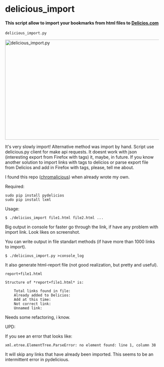delicious_import
================

#### This script allow to import your bookmarks from html files to [Delicios.com](https://delicious.com)

    delicious_import.py

<a href="https://www.flickr.com/photos/dmgl/14005344475" title="delicious_import.py by Dmitry Milovidov, on Flickr"><img src="https://farm3.staticflickr.com/2933/14005344475_a7fd527890_o.png" width="762" height="327" alt="delicious_import.py"></a>

It's very slowly import! Alternative method was import by hand. Script use delicious.py client for make api requests. It doesnt work with json (interesting export from Firefox with tags) it, maybe, in future. If you know another solution to import links with tags to delicios or parse export file from Delicios and add in Firefox with tags, please, tell me about.

I found this repo ([chromalicious](https://github.com/mpenkov/chromalicious)) when already wrote my own.

Required:

    sudo pip install pydelicios
    sudo pip install lxml

Usage:

    $ ./delicios_import file1.html file2.html ...

Big output in console for faster go through the link, if have any problem with import link. Look likes on screenshot.

You can write output in file standart methods (if have more than 1000 links to import).

    $ ./delicious_import.py >console_log

It also generate html-report file (not good realization, but pretty and useful).

    report+file1.html

    Structure of *report+file1.html* is:
    
        Total links found in file:
        Already added to Delicios:
        Add at this time:
        Not correct link:
        Unnamed link:

Needs some refactoring, i know.

UPD:

If you see an error that looks like:

    xml.etree.ElementTree.ParseError: no element found: line 1, column 38

It will skip any links that have already been imported. This seems to be an intermittent error in pydelicious.
